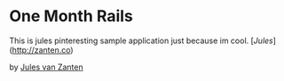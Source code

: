 # One Month Rails

This is jules pinteresting sample application just because im cool.
[*Jules*] (http://zanten.co)

by [Jules van Zanten](http://twitter.com/tweetofjules)